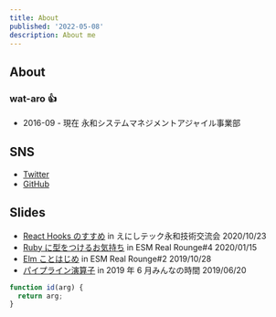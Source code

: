 ```yaml
---
title: About
published: '2022-05-08'
description: About me
---
```


## About

### wat-aro :+1:

- 2016-09 - 現在 永和システムマネジメントアジャイル事業部

## SNS

- [Twitter](https://twitter.com/wat_aro)
- [GitHub](https://github.com/wat-aro)

## Slides

- [React Hooks のすすめ](https://wat-aro.dev/recommendation-of-hook) in えにしテック永和技術交流会 2020/10/23
- [Ruby に型をつけるお気持ち](https://wat-aro.dev/feeling-to-type-ruby) in ESM Real Rounge#4 2020/01/15
- [Elm ことはじめ](https://wat-aro.dev/getting-started-with-elm) in ESM Real Rounge#2 2019/10/28
- [パイプライン演算子](https://wat-aro.dev/pipeline-operator) in 2019 年 6 月みんなの時間 2019/06/20

```js
function id(arg) {
  return arg;
}
```

